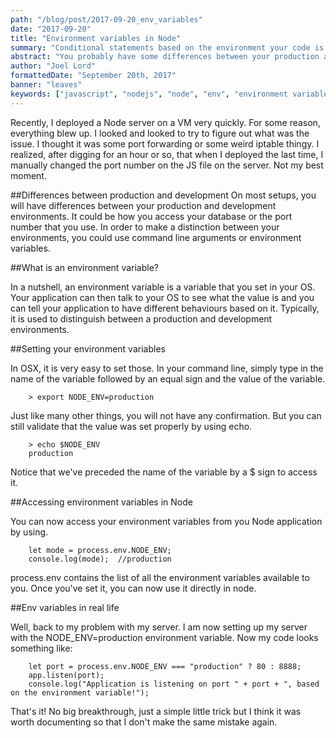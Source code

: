```yaml
---
path: "/blog/post/2017-09-20_env_variables"
date: "2017-09-20"
title: "Environment variables in Node"
summary: "Conditional statements based on the environment your code is running in is very easy with env variables."
abstract: "You probably have some differences between your production and development environments.  Here is a quick tip on how to differentiate between both."
author: "Joel Lord"
formattedDate: "September 20th, 2017"
banner: "leaves"
keywords: ["javascript", "nodejs", "node", "env", "environment variable"]
---
```


Recently, I deployed a Node server on a VM very quickly.  For some reason, everything blew up.  I looked and looked to try to figure out what was the issue.  I thought it was some port forwarding or some weird iptable thingy.  I realized, after digging for an hour or so, that when I deployed the last time, I manually changed the port number on the JS file on the server.  Not my best moment.

##Differences between production and development
On most setups, you will have differences between your production and development environments.  It could be how you access your database or the port number that you use.  In order to make a distinction between your environments, you could use command line arguments or environment variables.

##What is an environment variable?

In a nutshell, an environment variable is a variable that you set in your OS.  Your application can then talk to your OS to see what the value is and you can tell your application to have different behaviours based on it.  Typically, it is used to distinguish between a production and development environments.

##Setting your environment variables

In OSX, it is very easy to set those.  In your command line, simply type in the name of the variable followed by an equal sign and the value of the variable.

```
    > export NODE_ENV=production
```

Just like many other things, you will not have any confirmation.  But you can still validate that the value was set properly by using echo.

```
    > echo $NODE_ENV
    production
```

Notice that we've preceded the name of the variable by a $ sign to access it.

##Accessing environment variables in Node

You can now access your environment variables from you Node application by using.

```
    let mode = process.env.NODE_ENV;
    console.log(mode);  //production
```

process.env contains the list of all the environment variables available to you.  Once you've set it, you can now use it directly in node.

##Env variables in real life

Well, back to my problem with my server.  I am now setting up my server with the NODE_ENV=production environment variable.  Now my code looks something like:

```
    let port = process.env.NODE_ENV === "production" ? 80 : 8888;
    app.listen(port);
    console.log("Application is listening on port " + port + ", based on the environment variable!");
```

That's it!  No big breakthrough, just a simple little trick but I think it was worth documenting so that I don't make the same mistake again.
